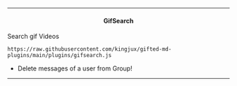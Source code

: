 
---

<h4 align="center"> GifSearch </h1>

 Search gif Videos
```
https://raw.githubusercontent.com/kingjux/gifted-md-plugins/main/plugins/gifsearch.js
```
-  Delete messages of a user from Group!
---
